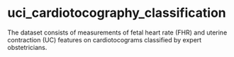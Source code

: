 # uci_cardiotocography_classification
The dataset consists of measurements of fetal heart rate (FHR) and uterine contraction (UC) features on cardiotocograms classified by expert obstetricians.
